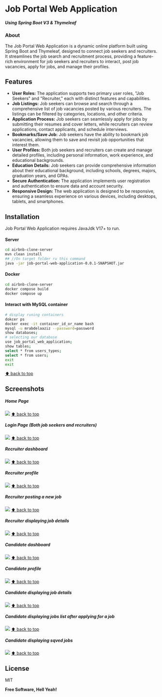 # Job Portal Web Application
##### Using  Spring Boot V3 & Thymeleaf


### About
The Job Portal Web Application is a dynamic online platform built using Spring Boot and Thymeleaf, designed to connect job seekers and recruiters. It streamlines the job search and recruitment process, providing a feature-rich environment for job seekers and recruiters to interact, post job vacancies, apply for jobs, and manage their profiles.

## Features

- **User Roles:** The application supports two primary user roles, "Job Seekers" and "Recruiter," each with distinct features and capabilities.
- **Job Listings:** Job seekers can browse and search through a comprehensive list of job vacancies posted by various recruiters. The listings can be filtered by categories, locations, and other criteria.
- **Application Process:** Job seekers can seamlessly apply for jobs by submitting their resumes and cover letters, while recruiters can review applications, contact applicants, and schedule interviews.
- **Bookmarks/Save Job:** Job seekers have the ability to bookmark job vacancies, allowing them to save and revisit job opportunities that interest them.
- **User Profiles:** Both job seekers and recruiters can create and manage detailed profiles, including personal information, work experience, and educational backgrounds.
- **Education Details:** Job seekers can provide comprehensive information about their educational background, including schools, degrees, majors, graduation years, and GPAs.
- **Secure Authentication:** The application implements user registration and authentication to ensure data and account security.
- **Responsive Design:** The web application is designed to be responsive, ensuring a seamless experience on various devices, including desktops, tablets, and smartphones.


## Installation

Job Portal Web Application requires JavaJdk V17+ to run.

#### Server
```sh
cd airbnb-clone-server
mvn clean install
## //On target folder ru this command
java -jar job-portal-web-application-0.0.1-SNAPSHOT.jar
```

#### Docker
```sh
cd airbnb-clone-server
docker compose build
docker compose up
```

#### Interact with MySQL container
```sh
# display runing containers
dokcer ps
docker exec -it container_id_or_name bash
mysql -u mrabdelaaziz --password=password
show databases;
# selecting our database
use job_portal_web_application;
show tables;
select * from users_types;
select * from users;
exit
exit
```
[⬆ back to top](#job-portal-web-application)

## Screenshots
##### Home Page
![](screenshots/1.png)
[⬆ back to top](#job-portal-web-application)

##### Login Page (Both job seekers and recruiters)
![](screenshots/2.png)
[⬆ back to top](#job-portal-web-application)

##### Recruiter dashboard
![](screenshots/3.png)
[⬆ back to top](#job-portal-web-application)

##### Recruiter profile
![](screenshots/4.png)
[⬆ back to top](#job-portal-web-application)

##### Recruiter posting a new job
![](screenshots/5.png)
[⬆ back to top](#job-portal-web-application)

##### Recruiter displaying job details
![](screenshots/6.png)
[⬆ back to top](#job-portal-web-application)

##### Candidate dashboard
![](screenshots/7.png)
[⬆ back to top](#job-portal-web-application)

##### Candidate profile
![](screenshots/8.png)
[⬆ back to top](#job-portal-web-application)

##### Candidate displaying job details
![](screenshots/9.png)
[⬆ back to top](#job-portal-web-application)

##### Candidate displaying jobs list after applying for a job
![](screenshots/10.png)
[⬆ back to top](#job-portal-web-application)

##### Candidate displaying sqved jobs
![](screenshots/11.png)
[⬆ back to top](#job-portal-web-application)
## License

MIT

**Free Software, Hell Yeah!**
